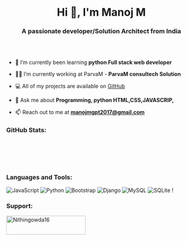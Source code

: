 <h1 align="center">Hi 👋, I'm Manoj M</h1>
<h3 align="center">A passionate developer/Solution Architect from India </h3>

<br>
<br>

- 🌱 I’m currently been learning **python Full stack web developer**

- 👨‍💻 I’m currently working at ParvaM - **ParvaM consultech Solution**
  
- 💻 All of my projects are available on [GitHub](https://github.com/Nithingowda16)

- 💬 Ask me about **Programming, python HTML,CSS,JAVASCRIP,**

- 📫 Reach out to me at **manojmgpt2017@gmail.com**

<h3 align="left">GitHub Stats:</h3>
<div>

<p>&nbsp;<img align="center" src="" alt="" /></p>
<br>
</div>
<br>
<h3 align="left">Languages and Tools:</h3>

![JavaScript](https://img.shields.io/badge/javascript-%23323330.svg?style=flat&logo=javascript&logoColor=%23F7DF1E) ![Python](https://img.shields.io/badge/python-3670A0?style=flat&logo=python&logoColor=ffdd54) ![Bootstrap](https://img.shields.io/badge/bootstrap-%23563D7C.svg?style=flat&logo=bootstrap&logoColor=white) 
![Django](https://img.shields.io/badge/django-%23092E20.svg?style=flat&logo=django&logoColor=white)  ![MySQL](https://img.shields.io/badge/mysql-%2300f.svg?style=flat&logo=mysql&logoColor=white) ![SQLite](https://img.shields.io/badge/sqlite-%2307405e.svg?style=flat&logo=sqlite&logoColor=white)  !

<h3 align="left">Support:</h3>
<p><a href="https://www.buymeacoffee.com/nithingowda16"> <img align="left" src="https://cdn.buymeacoffee.com/buttons/v2/default-yellow.png" height="50" width="210" alt="Nithingowda16" /></a></p><br><br>
